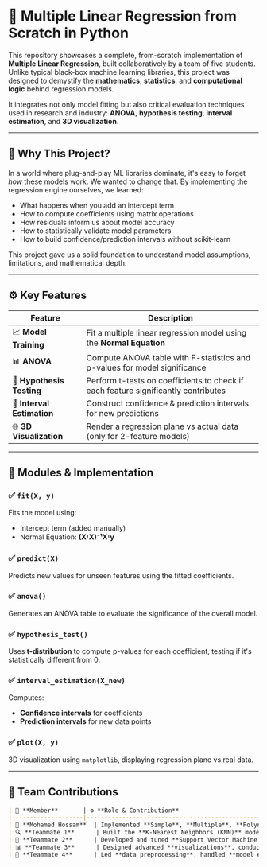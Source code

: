 # 🧮 Multiple Linear Regression from Scratch in Python

This repository showcases a complete, from-scratch implementation of **Multiple Linear Regression**, built collaboratively by a team of five students. Unlike typical black-box machine learning libraries, this project was designed to demystify the **mathematics**, **statistics**, and **computational logic** behind regression models.

It integrates not only model fitting but also critical evaluation techniques used in research and industry: **ANOVA**, **hypothesis testing**, **interval estimation**, and **3D visualization**.

---

## 🧠 Why This Project?

In a world where plug-and-play ML libraries dominate, it's easy to forget *how* these models work. We wanted to change that. By implementing the regression engine ourselves, we learned:

- What happens when you add an intercept term
- How to compute coefficients using matrix operations
- How residuals inform us about model accuracy
- How to statistically validate model parameters
- How to build confidence/prediction intervals without scikit-learn

This project gave us a solid foundation to understand model assumptions, limitations, and mathematical depth.

---

## ⚙️ Key Features

| Feature                         | Description                                                                 |
|---------------------------------|-----------------------------------------------------------------------------|
| 📈 **Model Training**           | Fit a multiple linear regression model using the **Normal Equation**       |
| 📊 **ANOVA**                    | Compute ANOVA table with F-statistics and p-values for model significance  |
| 🔬 **Hypothesis Testing**       | Perform t-tests on coefficients to check if each feature significantly contributes |
| 📏 **Interval Estimation**      | Construct confidence & prediction intervals for new predictions            |
| 🌐 **3D Visualization**         | Render a regression plane vs actual data (only for 2-feature models)       |

---

## 📎 Modules & Implementation

### ✅ `fit(X, y)`

Fits the model using:

- Intercept term (added manually)
- Normal Equation:  **(XᵀX)⁻¹Xᵀy**

### ✅ `predict(X)`

Predicts new values for unseen features using the fitted coefficients.

### ✅ `anova()`

Generates an ANOVA table to evaluate the significance of the overall model.

### ✅ `hypothesis_test()`

Uses **t-distribution** to compute p-values for each coefficient, testing if it's statistically different from 0.

### ✅ `interval_estimation(X_new)`

Computes:

- **Confidence intervals** for coefficients
- **Prediction intervals** for new data points

### ✅ `plot(X, y)`

3D visualization using `matplotlib`, displaying regression plane vs real data.

---

## 👥 Team Contributions

```markdown
| 👤 **Member**       | ⚙️ **Role & Contribution**                                                                 | 🔗 **Profile**                                 |
|--------------------|---------------------------------------------------------------------------------------------|------------------------------------------------|
| 🧠 **Mohamed Hossam**  | Implemented **Simple**, **Multiple**, **Polynomial**, and **Logistic Regression** models     | [LinkedIn](https://www.linkedin.com/in/yourprofile) |
| 🔍 **Teammate 1**      | Built the **K-Nearest Neighbors (KNN)** model and applied **K-Fold Cross-Validation**       | [LinkedIn](https://www.linkedin.com/in/teammate1)   |
| 🤖 **Teammate 2**      | Developed and tuned **Support Vector Machine (SVM)** and **Neural Network (NN)** models     | [LinkedIn](https://www.linkedin.com/in/teammate2)   |
| 📊 **Teammate 3**      | Designed advanced **visualizations**, conducted **error analysis**, and refined **docs**    | [LinkedIn](https://www.linkedin.com/in/teammate3)   |
| 🧹 **Teammate 4**      | Led **data preprocessing**, handled **model evaluation**, and ensured **code integrity**     | [LinkedIn](https://www.linkedin.com/in/teammate4)   |
